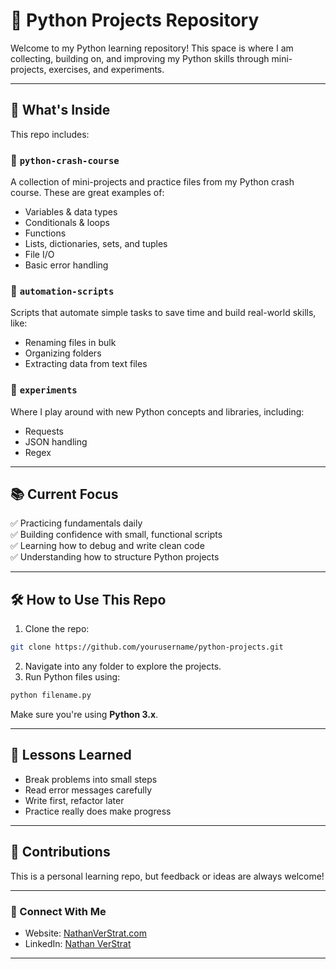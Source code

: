 # 🐍 Python Projects Repository

Welcome to my Python learning repository! This space is where I am collecting, building on, and improving my Python skills through mini-projects, exercises, and experiments.

---

## 🚀 What's Inside

This repo includes:

### 📁 `python-crash-course`
A collection of mini-projects and practice files from my Python crash course. These are great examples of:
- Variables & data types
- Conditionals & loops
- Functions
- Lists, dictionaries, sets, and tuples
- File I/O
- Basic error handling

### 📁 `automation-scripts`
Scripts that automate simple tasks to save time and build real-world skills, like:
- Renaming files in bulk
- Organizing folders
- Extracting data from text files

### 📁 `experiments`
Where I play around with new Python concepts and libraries, including:
- Requests
- JSON handling
- Regex

---

## 📚 Current Focus

✅ Practicing fundamentals daily  
✅ Building confidence with small, functional scripts  
✅ Learning how to debug and write clean code  
✅ Understanding how to structure Python projects

---

## 🛠 How to Use This Repo

1. Clone the repo:
```bash
git clone https://github.com/yourusername/python-projects.git
```
2. Navigate into any folder to explore the projects.
3. Run Python files using:
```bash
python filename.py
```

Make sure you're using **Python 3.x**.

---

## 🧠 Lessons Learned

- Break problems into small steps
- Read error messages carefully
- Write first, refactor later
- Practice really does make progress

---

## 🤝 Contributions

This is a personal learning repo, but feedback or ideas are always welcome!

---

### 🔗 Connect With Me

- Website: [NathanVerStrat.com](https://nathanverstrat.com)
- LinkedIn: [Nathan VerStrat](https://www.linkedin.com/in/nathan-verstrat/)

---
